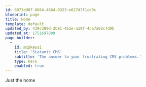 ```yaml
---
id: 6073dd87-8664-4664-9323-e627d7f1cd0c
blueprint: page
title: Home
template: default
updated_by: 439c380d-2b81-4b1e-a19f-4ca7a02c7d9b
updated_at: 1751697809
page_builder:
  -
    id: mcpke6si
    title: 'Statamic CMS'
    subtitle: 'The answer to your frustrating CMS problems.'
    type: hero
    enabled: true
---
```

Just the home